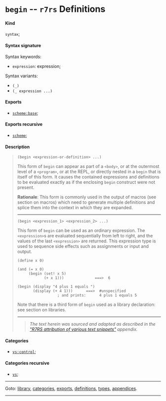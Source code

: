 

<a id='definition__r7rs__begin'></a>

# `begin` -- `r7rs` Definitions


<a id='definition__r7rs__begin__kind'></a>

#### Kind

`syntax`;


<a id='definition__r7rs__begin__syntax-signature'></a>

#### Syntax signature

Syntax keywords:
 * `expression`: expression;

Syntax variants:
 * `(_)`
 * `(_ expression ...)`


<a id='definition__r7rs__begin__exports'></a>

#### Exports

 * [`scheme:base`](../../r7rs/exports/scheme_3a_base.md#export__r7rs__scheme_3a_base);


<a id='definition__r7rs__begin__exports-recursive'></a>

#### Exports recursive

 * [`scheme`](../../r7rs/exports/scheme.md#export__r7rs__scheme);


<a id='definition__r7rs__begin__description'></a>

#### Description

> ````
> (begin <expression-or-definition> ...)
> ````
> 
> 
> This form of `begin` can appear as part of a `<body>`, or at the
> outermost level of a `<program>`, or at the REPL, or directly nested
> in a `begin` that is itself of this form.
> It causes the contained expressions and definitions to be evaluated
> exactly as if the enclosing `begin` construct were not present.
> 
> **Rationale**:
> This form is commonly used in the output of
> macros (see section on macros)
> which need to generate multiple definitions and
> splice them into the context in which they are expanded.
> 
> 
> ----
> 
> 
> ````
> (begin <expression_1> <expression_2> ...)
> ````
> 
> 
> This form of `begin` can be used as an ordinary expression.
> The `<expression>`s are evaluated sequentially from left to right,
> and the values of the last `<expression>` are returned. This
> expression type is used to sequence side effects such as assignments
> or input and output.
> 
> ````
> (define x 0)
> 
> (and (= x 0)
>      (begin (set! x 5)
>             (+ x 1)))              ===>  6
> 
> (begin (display "4 plus 1 equals ")
>        (display (+ 4 1)))      ===>  #unspecified
>                   ; and prints:      4 plus 1 equals 5
> ````
> 
> Note that there is a third form of `begin` used as a library declaration:
> see section on libraries.
> 
> 
> ----
> > *The text herein was sourced and adapted as described in the ["R7RS attribution of various text snippets"](../../r7rs/appendices/attribution.md#appendix__r7rs__attribution) appendix.*


<a id='definition__r7rs__begin__categories'></a>

#### Categories

 * [`vs:control`](../../r7rs/categories/vs_3a_control.md#category__r7rs__vs_3a_control);


<a id='definition__r7rs__begin__categories-recursive'></a>

#### Categories recursive

 * [`vs`](../../r7rs/categories/vs.md#category__r7rs__vs);

----

Goto: [library](../../r7rs/_index.md#library__r7rs), [categories](../../r7rs/categories/_index.md#toc__r7rs__categories), [exports](../../r7rs/exports/_index.md#toc__r7rs__exports), [definitions](../../r7rs/definitions/_index.md#toc__r7rs__definitions), [types](../../r7rs/types/_index.md#toc__r7rs__types), [appendices](../../r7rs/appendices/_index.md#toc__r7rs__appendices).

----

